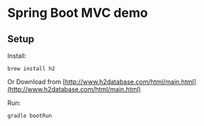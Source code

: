 Spring Boot MVC demo
===

Setup
---

Install:

    brew install h2

Or Download from [http://www.h2database.com/html/main.html](http://www.h2database.com/html/main.html)

Run:

    gradle bootRun
